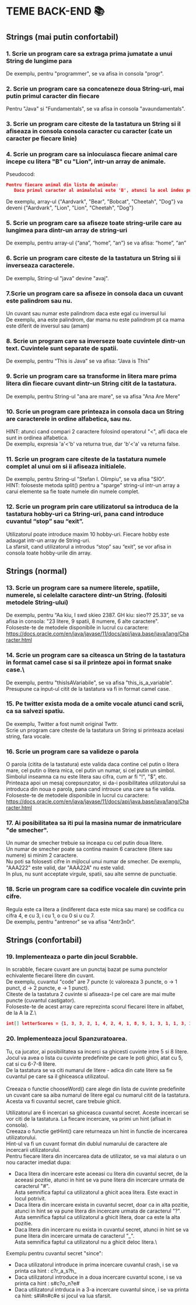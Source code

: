 # TEME BACK-END 📚

## Strings (mai putin confortabil)

### 1. Scrie un program care sa extraga prima jumatate a unui String de lungime para
De exemplu, pentru "programmer", se va afisa in consola "progr".

### 2. Scrie un program care sa concateneze doua String-uri, mai putin primul caracter din fiecare
Pentru  "Java" si "Fundamentals", se va afisa in consola "avaundamentals".

### 3. Scrie un program care citeste de la tastatura un String si il afiseaza in consola consola caracter cu caracter (cate un caracter pe fiecare linie)

### 4. Scrie un program care sa inlocuiasca fiecare animal care incepe cu litera "B" cu "Lion", intr-un array de animale.
Pseudocod: 
```json
Pentru fiecare animal din lista de animale:
   Daca primul caracter al animalului este 'B', atunci la acel index pun valoarea "Lion".
```
De exemplu, array-ul {"Aardvark", "Bear", "Bobcat", "Cheetah", "Dog"} va deveni {"Aardvark", "Lion", "Lion", "Cheetah", "Dog"}

### 5. Scrie un program care sa afiseze toate string-urile care au lungimea para dintr-un array de string-uri
De exemplu, pentru array-ul {“ana”, “home”, “an”} se va afisa: “home”, “an”

### 6. Scrie un program care citeste de la tastatura un String si ii inverseaza caracterele.
De exemplu, String-ul "java" devine "avaj".

### 7.Scrie un program care sa afiseze in consola daca un cuvant este palindrom sau nu.
Un cuvant sau numar este palindrom daca este egal cu inversul lui\
De exemplu, ana este palindrom, dar mama nu este palindrom pt ca mama este diferit de inversul sau (amam)

### 8. Scrie un program care sa inverseze toate cuvintele dintr-un text. Cuvintele sunt separate de spatii.
De exemplu, pentru “This is Java” se va afisa: “Java is This”

### 9. Scrie un program care sa transforme in litera mare prima litera din fiecare cuvant dintr-un String citit de la tastatura.
De exemplu, pentru String-ul "ana are mare", se va afisa "Ana Are Mere"

### 10. Scrie un program care printeaza in consola daca un String are caracterele in ordine alfabetica, sau nu.
HINT: atunci cand compari 2 caractere folosind operatorul "<", afli daca ele sunt in ordinea alfabetica.\
De exemplu, expresia 'a'<'b' va returna true, dar 'b'<'a' va returna false.

### 11. Scrie un program care citeste de la tastatura numele complet al unui om si ii afiseaza initialele.
De exemplu, pentru String-ul "Stefan I. Olimpiu", se va afisa "SIO".\
HINT: foloseste metoda split() pentru a "sparge" string-ul intr-un array a carui elemente sa fie toate numele din numele complet.

### 12. Scrie un program prin care utilizatorul sa introduca de la tastatura hobby-uri ca String-uri, pana cand introduce cuvantul  “stop” sau “exit”.
Utilizatorul poate introduce maxim 10 hobby-uri. Fiecare hobby este adaugat intr-un array de String-uri.\
La sfarsit, cand utilizatorul a introdus “stop” sau “exit”, se vor afisa in consola toate hobby-urile din array.

## Strings (normal)

### 13. Scrie un program care sa numere literele, spatiile, numerele, si celelalte caractere dintr-un String. (folositi metodele String-ului)
De exemplu, pentru “Aa kiu, I swd skieo 2387. GH kiu: sieo?? 25.33”, se va afisa in consola: "23 litere, 9 spatii, 8 numere, 6 alte caractere".\
Foloseste-te de metodele disponibile in lucrul cu caractere: https://docs.oracle.com/en/java/javase/11/docs/api/java.base/java/lang/Character.html

### 14. Scrie un program care sa citeasca un String de la tastatura in format camel case si sa il printeze apoi in format snake case.\
De exemplu, pentru "thisIsAVariabile", se va afisa "this_is_a_variable".\
Presupune ca input-ul citit de la tastatura va fi in format camel case.

### 15. Pe twitter exista moda de a omite vocale atunci cand scrii, ca sa salvezi spatiu.
De exemplu, Twitter a fost numit original Twttr.\
Scrie un program care citeste de la tastatura un String si printeaza acelasi string, fara vocale.

### 16. Scrie un program care sa valideze o parola
O parola (citita de la tastatura) este valida daca contine cel putin o litera mare, cel putin o litera mica, cel putin un numar, si cel putin un simbol.\
Simbolul inseamna ca nu este litera sau cifra, cum ar fi "!", "$", etc.\
Printeaza apoi un mesaj corepsunzator, si da-i posibilitatea utilizatorului sa introduca din noua o parola, pana cand introuce una care sa fie valida.\
Foloseste-te de metodele disponibile in lucrul cu caractere: https://docs.oracle.com/en/java/javase/11/docs/api/java.base/java/lang/Character.html

### 17. Ai posibilitatea sa iti pui la masina numar de inmatriculare "de smecher".
Un numar de smecher trebuie sa inceapa cu cel putin doua litere.\
Un numar de smecher poate sa contina maxim 6 caractere (litere sau numere) si minim 2 caractere.\
Nu poti sa folosesti cifre in mijlocul unui numar de smecher. De exemplu, "AAA222" este valid, dar "AAA22A" nu este valid.\
In plus, nu sunt acceptate virgule, spatii, sau alte semne de punctuatie.

### 18. Scrie un program care sa codifice vocalele din cuvinte prin cifre.
Regula este ca litera a (indiferent daca este mica sau mare) se codifica cu cifra 4, e cu 3, i cu 1, o cu 0 si u cu 7.\
De exemplu, pentru "antrenor" se va afisa "4ntr3n0r".

## Strings (confortabil)

### 19. Implementeaza o parte din jocul Scrabble.
In scrabble, fiecare cuvant are un punctaj bazat pe suma punctelor echivalente fiecarei litere din cuvant.\
De exemplu, cuvantul "code" are 7 puncte (c valoreaza 3 puncte, o -> 1 punct, d -> 2 puncte, e -> 1 punct).\
Citeste de la tastatura 2 cuvinte si afiseaza-l pe cel care are mai multe puncte (cuvantul castigator).\
Foloseste-te de acest array care reprezinta scorul fiecarei litere in alfabet, de la A la Z.\
```json
int[] letterScores = {1, 3, 3, 2, 1, 4, 2, 4, 1, 8, 5, 1, 3, 1, 1, 3, 10, 1, 1, 1, 1, 4, 4, 8, 4, 10};
```

### 20. Implementeaza jocul Spanzuratoarea.
Tu, ca jucator, ai posibilitatea sa incerci sa ghicesti cuvinte intre 5 si 8 litere.\
Jocul va avea o lista cu cuvinte predefinite pe care le poti ghici, atat cu 5, cat si cu 6-7-8 litere.\
De la tastatura se va citi numarul de litere - adica din cate litere sa fie cuvantul pe care sa il ghiceasca utilizatoul.\
\
Creeaza o functie chooseWord() care alege din lista de cuvinte predefinite un cuvant care sa aiba numarul de litere egal cu numarul citit de la tastatura.\
Acesta va fi cuvantul secret, care trebuie ghicit.

Utilizatorul are 6 incercari sa ghiceasca cuvantul secret. Aceste incercari se vor citi de la tastatura. La fiecare incercare, va primi un hint (afisat in consola).\
Creeaza o functie getHint() care returneaza un hint in functie de incercarea utilizatorului.\
Hint-ul va fi un cuvant format din dublul numarului de caractere ale incercarii utilizatorului.\
Pentru fiecare litera din incercarea data de utilizator, se va mai alatura o un nou caracter imediat dupa:
* Daca litera din incercare este aceeasi cu litera din cuvantul secret, de la aceeasi pozitie, atunci in hint se va pune litera din incercare urmata de caracterul "#".\
Asta semnifica faptul ca utilizatorul a ghicit acea litera. Este exact in locul potrivit.
* Daca litera din incercare exista in cuvantul secret, doar ca in alta pozitie, atunci in hint se va pune litera din incercare urmata de caracterul "?".\
Asta semnifica faptul ca utilizatorul a ghicit litera, doar ca este la alta pozitie.
* Daca litera din incercare nu exista in cuvantul secret, atunci in hint se va pune litera din incercare urmata de caracterul "_".\
Asta semnifica faptul ca utilizatorul nu a ghicit deloc litera.\

Exemplu pentru cuvantul secret "since":
* Daca utilizatorul introduce in prima incercare cuvantul crash, i se va printa ca hint : c?r_a_s?h_
* Daca utilizatorul introduce in a doua incercare cuvantul scone, i se va printa ca hint : s#c?o_n?e#
* Daca utilizatorul intrduca in a 3-a incercare cuvantul since, i se va printa ca hint: s#i#n#c#e si jocul va lua sfarsit.





